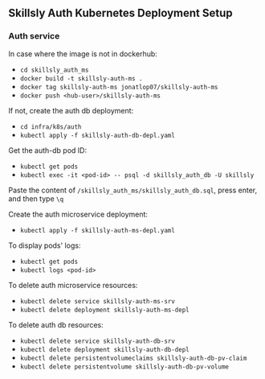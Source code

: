 ## Skillsly Auth Kubernetes Deployment Setup
### Auth service
In case where the image is not in dockerhub:
- `cd skillsly_auth_ms`
- `docker build -t skillsly-auth-ms .`
- `docker tag skillsly-auth-ms jonatlop07/skillsly-auth-ms`
- `docker push <hub-user>/skillsly-auth-ms`

If not, create the auth db deployment:
- `cd infra/k8s/auth`
- `kubectl apply -f skillsly-auth-db-depl.yaml`

Get the auth-db pod ID:

- `kubectl get pods`
- `kubectl exec -it <pod-id> -- psql -d skillsly_auth_db -U skillsly`

Paste the content of `/skillsly_auth_ms/skillsly_auth_db.sql`, press enter, and then type `\q`

Create the auth microservice deployment:

- `kubectl apply -f skillsly-auth-ms-depl.yaml`

To display pods' logs:

- `kubectl get pods`
- `kubectl logs <pod-id>`

To delete auth microservice resources:

- `kubectl delete service skillsly-auth-ms-srv`
- `kubectl delete deployment skillsly-auth-ms-depl`

To delete auth db resources:

- `kubectl delete service skillsly-auth-db-srv`
- `kubectl delete deployment skillsly-auth-db-depl`
- `kubectl delete persistentvolumeclaims skillsly-auth-db-pv-claim`
- `kubectl delete persistentvolume skillsly-auth-db-pv-volume`
